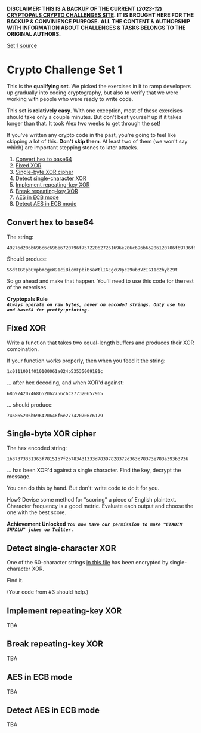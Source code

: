 **DISCLAIMER: THIS IS A BACKUP OF THE CURRENT (_2023-12_) [CRYPTOPALS CRYPTO CHALLENGES SITE](https://cryptopals.com).**
**IT IS BROUGHT HERE FOR THE BACKUP & CONVINIENCE PURPOSE.**
**ALL THE CONTENT & AUTHORSHIP WITH INFORMATION ABOUT CHALLENGES & TASKS BELONGS TO THE ORIGINAL AUTHORS.**

[Set 1 source](https://cryptopals.com/sets/1)

# Crypto Challenge Set 1

This is the **qualifying set**. We picked the exercises in it to ramp
developers up gradually into coding cryptography, but also to verify that
we were working with people who were ready to write code.

This set is **relatively easy**. With one exception, most of these exercises
should take only a couple minutes. But don't beat yourself up if it takes
longer than that. It took Alex two weeks to get through the set!

If you've written any crypto code in the past, you're going to feel like
skipping a lot of this. **Don't skip them**. At least two of them (we won't say
which) are important stepping stones to later attacks.

 1. [Convert hex to base64](#convert-hex-to-base64)
 2. [Fixed XOR](#fixed-xor)
 3. [Single-byte XOR cipher](#single-byte-xor-cipher)
 4. [Detect single-character XOR](#detect-single-character-xor)
 5. [Implement repeating-key XOR](#implement-repeating-key-xor)
 6. [Break repeating-key XOR](#break-repeating-key-xor)
 7. [AES in ECB mode](#aes-in-ecb-mode)
 8. [Detect AES in ECB mode](#detect-aes-in-ecb-mode)


## Convert hex to base64

The string:
```
49276d206b696c6c696e6720796f757220627261696e206c696b65206120706f69736f6e6f7573206d757368726f6f6d
```

Should produce:
```
SSdtIGtpbGxpbmcgeW91ciBicmFpbiBsaWtlIGEgcG9pc29ub3VzIG11c2hyb29t
```

So go ahead and make that happen. You'll need to use this code for the rest of the exercises.

**Cryptopals Rule**  
**_`Always operate on raw bytes, never on encoded strings. Only use hex and base64 for pretty-printing.`_**


## Fixed XOR

Write a function that takes two equal-length buffers and produces their XOR combination.

If your function works properly, then when you feed it the string:
```
1c0111001f010100061a024b53535009181c
```

... after hex decoding, and when XOR'd against:
```
686974207468652062756c6c277320657965
```

... should produce:
```
746865206b696420646f6e277420706c6179
```


## Single-byte XOR cipher

The hex encoded string:
```
1b37373331363f78151b7f2b783431333d78397828372d363c78373e783a393b3736
```

... has been XOR'd against a single character. Find the key, decrypt the message.

You can do this by hand. But don't: write code to do it for you.

How? Devise some method for "scoring" a piece of English plaintext.
Character frequency is a good metric.
Evaluate each output and choose the one with the best score.

**Achievement Unlocked**
**_`You now have our permission to make "ETAOIN SHRDLU" jokes on Twitter.`_**


## Detect single-character XOR

One of the 60-character strings [in this file](challenge-data/4.txt) has been encrypted by single-character XOR.

Find it.

(Your code from #3 should help.)


## Implement repeating-key XOR

TBA


## Break repeating-key XOR

TBA


## AES in ECB mode

TBA


## Detect AES in ECB mode

TBA



